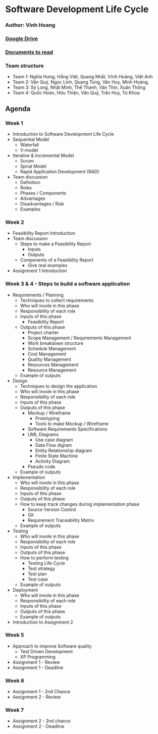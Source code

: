 # Software Development Life Cycle

### Author: Vinh Hoang
### [Google Drive](https://drive.google.com/drive/u/1/folders/1Ti7IbtWoR3QMZ1XwPFpqYrvfM8sYRQpa)
### [Documents to read](Documents.md)
### Team structure
- Team 1: Nghĩa Hưng, Hồng Việt, Quang Nhất, Vĩnh Hoàng, Việt Anh
- Team 2: Văn Quý, Ngọc Linh, Quang Tùng, Văn Huy, Minh Hoàng,
- Team 3: Sỹ Long, Nhật Minh, Thế Thanh, Văn Thìn, Xuân Thống
- Team 4: Quốc Hoàn, Hữu Thiện, Văn Quý, Trần Huy, Tư Khoa

## Agenda

### Week 1
- Introduction to Software Development Life Cycle
- Sequential Model
  - Waterfall
  - V-model
- Iterative & Incremental Model
  - Scrum
  - Sprial Model
  - Rapid Application Development (RAD)
- Team discussion
  - Definition
  - Roles 
  - Phases / Components
  - Advantages
  - Disadvantages / Risk
  - Examples
### Week 2
- Feasibility Report Introduction
- Team discussion
  - Steps to make a Feasibility Report
    - Inputs
    - Outputs
  - Components of a Feasibility Report
    - Give real examples
- Assignment 1 Introduction
### Week 3 & 4 - Steps to build a software application
  - Requirements / Planning
    - Techniques to collect requirements
    - Who will invole in this phase
    - Responsibility of each role
    - Inputs of this phase
      - Feasibility Report
    - Outputs of this phase
      - Project charter
      - Scope Management / Requirements Management
      - Work breakdown structure
      - Schedule Management 
      - Cost Management
      - Quality Management
      - Resources Management
      - Resource Management
    - Example of outputs
  - Design
    - Techniques to design the application
    - Who will invole in this phase
    - Responsibility of each role
    - Inputs of this phase
    - Outputs of this phase
      - Mockup / Wireframe
        - Prototyping
        - Tools to make Mockup / Wireframe
      - Software Requirements Specifications
      - UML Diagrams
        - Use case diagram
        - Data Flow digram
        - Entity Relationship diagram
        - Finite State Machine
        - Activity Diagram
      - Pseudo code
    - Example of outputs
  - Implementation
    - Who will invole in this phase
    - Responsibility of each role
    - Inputs of this phase
    - Outputs of this phase
    - How to keep track changes during implementation phase
      - Source Version Control 
      - Git
      - Requirement Traceability Matrix
    - Example of outputs
  - Testing
    - Who will invole in this phase
    - Responsibility of each role
    - Inputs of this phase
    - Outputs of this phase
    - How to perform testing
      - Testing Life Cycle
      - Test strategy
      - Test plan
      - Test case
    - Example of outputs
  - Deployment
    - Who will invole in this phase
    - Responsibility of each role
    - Inputs of this phase
    - Outputs of this phase
    - Example of outputs
- Introduction to Assignment 2
### Week 5
- Approach to improve Software quality
  - Test Driven Development
  - XP Programming
- Assignment 1 - Review
- Assignment 1 - Deadline
### Week 6
- Assignment 1 - 2nd Chance
- Assignment 2 - Review
### Week 7 
- Assignment 2 - 2nd chance
- Assignment 2 - Deadline